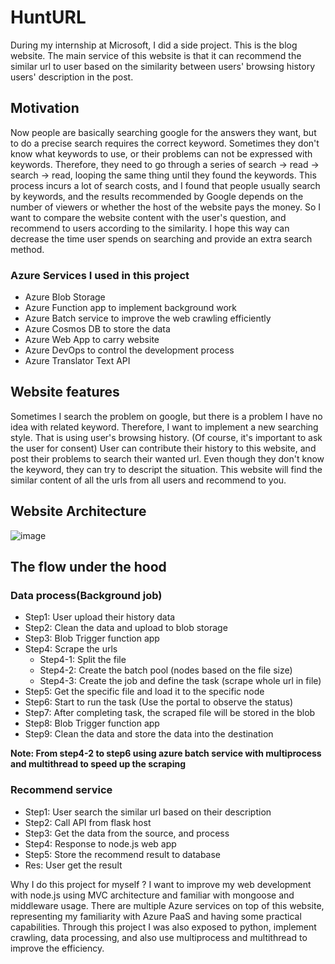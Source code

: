 # HuntURL
During my internship at Microsoft, I did a side project. This is the blog website. The main service of this website is that it can recommend the similar url to user based on the similarity between users' browsing history users' description in the post.  

## Motivation
Now people are basically searching google for the answers they want, but to do a precise search requires the correct keyword. Sometimes they don't know what keywords to use, or their problems can not be expressed with keywords. Therefore, they need to go through a series of search -> read -> search -> read, looping the same thing until they found the keywords. This process incurs a lot of search costs, and I found that people usually search by keywords, and the results recommended by Google depends on the number of viewers or whether the host of the website pays the money. So I want to compare the website content with the user's question, and recommend to users according to the similarity. I hope this way can decrease the time user spends on searching and provide an extra search method.


### Azure Services I used in this project
  - Azure Blob Storage 
  - Azure Function app to implement background work
  - Azure Batch service to improve the web crawling efficiently
  - Azure Cosmos DB to store the data
  - Azure Web App to carry website
  - Azure DevOps to control the development process
  - Azure Translator Text API

## Website features
Sometimes I search the problem on google, but there is a problem I have no idea with related keyword. Therefore, I want to implement a new searching style. That is using user's browsing history. (Of course, it's important to ask the user for consent) User can contribute their history to this website, and post their problems to search their wanted url. Even though they don't know the keyword, they can try to descript the situation. This website will find the similar content of all the urls from all users  and recommend to you.<br>

## Website Architecture
![image](https://github.com/LOTINGYI/Learning-route/blob/master/public/images/github/Tim_Side_Project_2.jpg)

## The flow under the hood
### Data process(Background job)
- Step1: User upload their history data <br>
- Step2: Clean the data and upload to blob storage<br>
- Step3: Blob Trigger function app <br>
- Step4: Scrape the urls <br>
  - Step4-1: Split the file <br>
  - Step4-2: Create the batch pool (nodes based on the file size) <br>
  - Step4-3: Create the job and define the task (scrape whole url in file)<br>
- Step5: Get the specific file and load it to the specific node <br>
- Step6: Start to run the task (Use the portal to observe the status)<br>
- Step7: After completing task, the scraped file will be stored in the blob<br>
- Step8: Blob Trigger function app <br>
- Step9: Clean the data and store the data into the destination <br>
 
 <strong>Note: From step4-2 to step6 using azure batch service with multiprocess and multithread to speed up the scraping</strong>

### Recommend service
- Step1: User search the similar url based on their description<br>
- Step2: Call API from flask host<br>
- Step3: Get the data from the source, and process<br>
- Step4: Response to node.js web app <br>
- Step5: Store the recommend result to database
- Res: User get the result

Why I do this project for myself ? 
I want to improve my web development with node.js using MVC architecture and familiar with mongoose and middleware usage. There are multiple Azure services on top of this website, representing my familiarity with Azure PaaS and having some practical capabilities. Through this project I was also exposed to python, implement crawling, data processing, and also use multiprocess and multithread to improve the efficiency.

